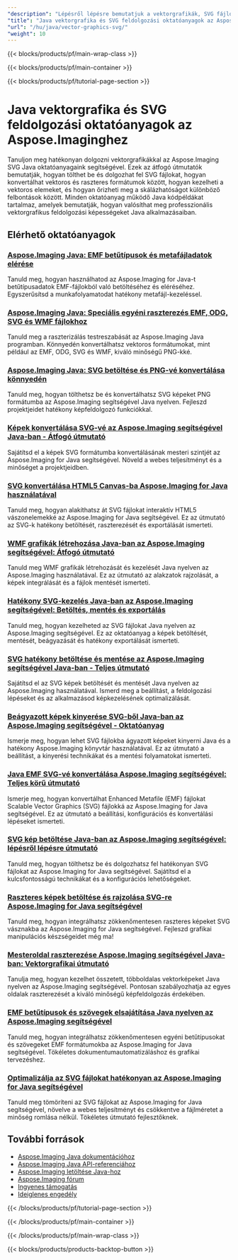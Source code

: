 ```yaml
---
"description": "Lépésről lépésre bemutatjuk a vektorgrafikák, SVG fájlok és méretezhető képformátumok használatát az Aspose.Imaging for Java használatával."
"title": "Java vektorgrafika és SVG feldolgozási oktatóanyagok az Aspose.Imaginghez"
"url": "/hu/java/vector-graphics-svg/"
"weight": 10
---
```


{{< blocks/products/pf/main-wrap-class >}}

{{< blocks/products/pf/main-container >}}

{{< blocks/products/pf/tutorial-page-section >}}
# Java vektorgrafika és SVG feldolgozási oktatóanyagok az Aspose.Imaginghez

Tanuljon meg hatékonyan dolgozni vektorgrafikákkal az Aspose.Imaging SVG Java oktatóanyagaink segítségével. Ezek az átfogó útmutatók bemutatják, hogyan tölthet be és dolgozhat fel SVG fájlokat, hogyan konvertálhat vektoros és raszteres formátumok között, hogyan kezelheti a vektoros elemeket, és hogyan őrizheti meg a skálázhatóságot különböző felbontások között. Minden oktatóanyag működő Java kódpéldákat tartalmaz, amelyek bemutatják, hogyan valósíthat meg professzionális vektorgrafikus feldolgozási képességeket Java alkalmazásaiban.

## Elérhető oktatóanyagok

### [Aspose.Imaging Java: EMF betűtípusok és metafájladatok elérése](./aspose-imaging-java-emf-font-access/)
Tanuld meg, hogyan használhatod az Aspose.Imaging for Java-t betűtípusadatok EMF-fájlokból való betöltéséhez és eléréséhez. Egyszerűsítsd a munkafolyamatodat hatékony metafájl-kezeléssel.

### [Aspose.Imaging Java: Speciális egyéni raszterezés EMF, ODG, SVG és WMF fájlokhoz](./aspose-imaging-java-custom-rasterization-techniques/)
Tanuld meg a raszterizálás testreszabását az Aspose.Imaging Java programban. Könnyedén konvertálhatsz vektoros formátumokat, mint például az EMF, ODG, SVG és WMF, kiváló minőségű PNG-kké.

### [Aspose.Imaging Java: SVG betöltése és PNG-vé konvertálása könnyedén](./mastering-aspose-imaging-java-svg-load-convert/)
Tanuld meg, hogyan tölthetsz be és konvertálhatsz SVG képeket PNG formátumba az Aspose.Imaging segítségével Java nyelven. Fejleszd projektjeidet hatékony képfeldolgozó funkciókkal.

### [Képek konvertálása SVG-vé az Aspose.Imaging segítségével Java-ban - Átfogó útmutató](./convert-images-svg-aspose-imaging-java/)
Sajátítsd el a képek SVG formátumba konvertálásának mesteri szintjét az Aspose.Imaging for Java segítségével. Növeld a webes teljesítményt és a minőséget a projektjeidben.

### [SVG konvertálása HTML5 Canvas-ba Aspose.Imaging for Java használatával](./svg-to-html5-canvas-aspose-imaging-java/)
Tanuld meg, hogyan alakíthatsz át SVG fájlokat interaktív HTML5 vászonelemekké az Aspose.Imaging for Java segítségével. Ez az útmutató az SVG-k hatékony betöltését, raszterezését és exportálását ismerteti.

### [WMF grafikák létrehozása Java-ban az Aspose.Imaging segítségével: Átfogó útmutató](./create-wmf-graphics-aspose-imaging-java/)
Tanuld meg WMF grafikák létrehozását és kezelését Java nyelven az Aspose.Imaging használatával. Ez az útmutató az alakzatok rajzolását, a képek integrálását és a fájlok mentését ismerteti.

### [Hatékony SVG-kezelés Java-ban az Aspose.Imaging segítségével: Betöltés, mentés és exportálás](./master-svg-handling-java-aspose-imaging/)
Tanuld meg, hogyan kezelheted az SVG fájlokat Java nyelven az Aspose.Imaging segítségével. Ez az oktatóanyag a képek betöltését, mentését, beágyazását és hatékony exportálását ismerteti.

### [SVG hatékony betöltése és mentése az Aspose.Imaging segítségével Java-ban - Teljes útmutató](./aspose-imaging-java-svg-guide/)
Sajátítsd el az SVG képek betöltését és mentését Java nyelven az Aspose.Imaging használatával. Ismerd meg a beállítást, a feldolgozási lépéseket és az alkalmazásod képkezelésének optimalizálását.

### [Beágyazott képek kinyerése SVG-ből Java-ban az Aspose.Imaging segítségével - Oktatóanyag](./extract-images-svg-java-aspose-imaging/)
Ismerje meg, hogyan lehet SVG fájlokba ágyazott képeket kinyerni Java és a hatékony Aspose.Imaging könyvtár használatával. Ez az útmutató a beállítást, a kinyerési technikákat és a mentési folyamatokat ismerteti.

### [Java EMF SVG-vé konvertálása Aspose.Imaging segítségével: Teljes körű útmutató](./emf-to-svg-conversion-java-aspose-imaging/)
Ismerje meg, hogyan konvertálhat Enhanced Metafile (EMF) fájlokat Scalable Vector Graphics (SVG) fájlokká az Aspose.Imaging for Java segítségével. Ez az útmutató a beállítási, konfigurációs és konvertálási lépéseket ismerteti.

### [SVG kép betöltése Java-ban az Aspose.Imaging segítségével: lépésről lépésre útmutató](./load-svg-image-aspose-imaging-java/)
Tanuld meg, hogyan tölthetsz be és dolgozhatsz fel hatékonyan SVG fájlokat az Aspose.Imaging for Java segítségével. Sajátítsd el a kulcsfontosságú technikákat és a konfigurációs lehetőségeket.

### [Raszteres képek betöltése és rajzolása SVG-re Aspose.Imaging for Java segítségével](./load-draw-raster-images-svg-aspose-imaging-java/)
Tanuld meg, hogyan integrálhatsz zökkenőmentesen raszteres képeket SVG vásznakba az Aspose.Imaging for Java segítségével. Fejleszd grafikai manipulációs készségeidet még ma!

### [Mesteroldal raszterezése Aspose.Imaging segítségével Java-ban: Vektorgrafikai útmutató](./mastering-page-rasterization-aspose-imaging-java-guide/)
Tanulja meg, hogyan kezelhet összetett, többoldalas vektorképeket Java nyelven az Aspose.Imaging segítségével. Pontosan szabályozhatja az egyes oldalak raszterezését a kiváló minőségű képfeldolgozás érdekében.

### [EMF betűtípusok és szövegek elsajátítása Java nyelven az Aspose.Imaging segítségével](./aspose-imaging-java-emf-fonts-text-guide/)
Tanuld meg, hogyan integrálhatsz zökkenőmentesen egyéni betűtípusokat és szövegeket EMF formátumokba az Aspose.Imaging for Java segítségével. Tökéletes dokumentumautomatizáláshoz és grafikai tervezéshez.

### [Optimalizálja az SVG fájlokat hatékonyan az Aspose.Imaging for Java segítségével](./compress-svg-aspose-imaging-java-guide/)
Tanuld meg tömöríteni az SVG fájlokat az Aspose.Imaging for Java segítségével, növelve a webes teljesítményt és csökkentve a fájlméretet a minőség romlása nélkül. Tökéletes útmutató fejlesztőknek.

## További források

- [Aspose.Imaging Java dokumentációhoz](https://docs.aspose.com/imaging/java/)
- [Aspose.Imaging Java API-referenciához](https://reference.aspose.com/imaging/java/)
- [Aspose.Imaging letöltése Java-hoz](https://releases.aspose.com/imaging/java/)
- [Aspose.Imaging fórum](https://forum.aspose.com/c/imaging)
- [Ingyenes támogatás](https://forum.aspose.com/)
- [Ideiglenes engedély](https://purchase.aspose.com/temporary-license/)

{{< /blocks/products/pf/tutorial-page-section >}}

{{< /blocks/products/pf/main-container >}}

{{< /blocks/products/pf/main-wrap-class >}}

{{< blocks/products/products-backtop-button >}}
